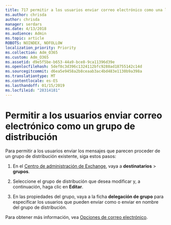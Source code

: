```yaml
---
title: 717 permitir a los usuarios enviar correo electrónico como una lista de distribución
ms.author: chrisda
author: chrisda
manager: serdars
ms.date: 4/13/2018
ms.audience: Admin
ms.topic: article
ROBOTS: NOINDEX, NOFOLLOW
localization_priority: Priority
ms.collection: Adm_O365
ms.custom: Adm_O365
ms.assetid: d9e5f5be-b653-44a9-bce8-9ca11396d39e
ms.openlocfilehash: 5def8c3d396c1324112bfc9288ad18755142c14d
ms.sourcegitcommit: d6ea5e9458a2b8ceaab3ac4bd483e1130b9a398a
ms.translationtype: MT
ms.contentlocale: es-ES
ms.lasthandoff: 01/15/2019
ms.locfileid: "28314181"
---
```

# <a name="allow-users-to-send-email-as-a-distribution-group"></a>Permitir a los usuarios enviar correo electrónico como un grupo de distribución

Para permitir a los usuarios enviar los mensajes que parecen proceder de un grupo de distribución existente, siga estos pasos:
  
1. En el [Centro de administración de Exchange](https://outlook.office365.com/ecp/), vaya a **destinatarios** \> **grupos**.
    
2. Seleccione el grupo de distribución que desea modificar y, a continuación, haga clic en **Editar**.
    
3. En las propiedades del grupo, vaya a la ficha **delegación de grupo** para especificar los usuarios que pueden enviar como o enviar en nombre del grupo de distribución. 
    
Para obtener más información, vea [Opciones de correo electrónico](https://technet.microsoft.com/library/bb124513.aspx#groupdelegation).
  

